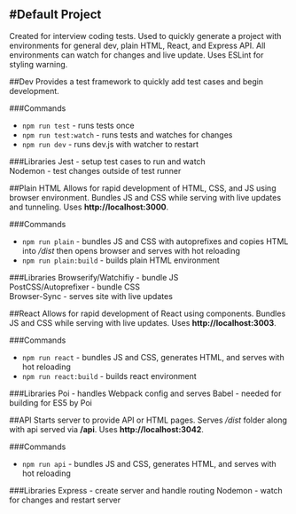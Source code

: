 #Default Project
-


Created for interview coding tests. Used to quickly generate a project with environments for general dev, plain HTML, React, and Express API. All environments can watch for changes and live update. Uses ESLint for styling warning.

##Dev
Provides a test framework to quickly add test cases and begin development.

###Commands
- `npm run test` - runs tests once
- `npm run test:watch` - runs tests and watches for changes
- `npm run dev` - runs dev.js with watcher to restart

###Libraries
Jest - setup test cases to run and watch  
Nodemon - test changes outside of test runner

##Plain HTML
Allows for rapid development of HTML, CSS, and JS using browser environment. Bundles JS and CSS while serving with live updates and tunneling. Uses **http://localhost:3000**.

###Commands
- `npm run plain` - bundles JS and CSS with autoprefixes and copies HTML into _/dist_ then opens browser and serves with hot reloading
- `npm run plain:build` - builds plain HTML environment

###Libraries
Browserify/Watchifiy - bundle JS  
PostCSS/Autoprefixer - bundle CSS  
Browser-Sync - serves site with live updates

##React
Allows for rapid development of React using components. Bundles JS and CSS while serving with live updates. Uses **http://localhost:3003**.

###Commands
- `npm run react` - bundles JS and CSS, generates HTML, and serves with hot reloading  
- `npm run react:build` - builds react environment

###Libraries
Poi - handles Webpack config and serves
Babel - needed for building for ES5 by Poi

##API
Starts server to provide API or HTML pages. Serves _/dist_ folder along with api served via **/api**. Uses **http://localhost:3042**.

###Commands
- `npm run api` - bundles JS and CSS, generates HTML, and serves with hot reloading  

###Libraries
Express - create server and handle routing
Nodemon - watch for changes and restart server